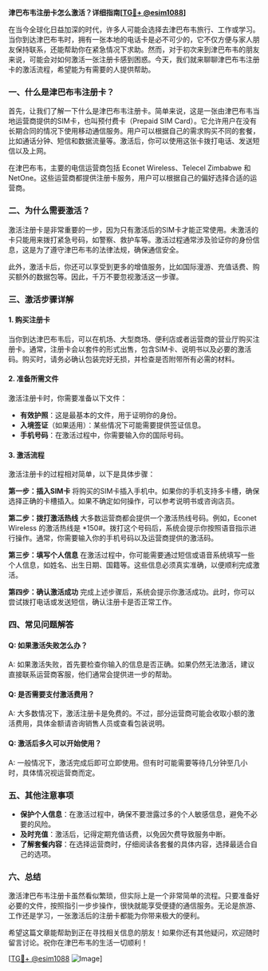 **津巴布韦注册卡怎么激活？详细指南[[TG💪+ @esim1088](https://t.me/s/esim1088)]**

在当今全球化日益加深的时代，许多人可能会选择去津巴布韦旅行、工作或学习。当你到达津巴布韦时，拥有一张本地的电话卡是必不可少的，它不仅方便与家人朋友保持联系，还能帮助你在紧急情况下求助。然而，对于初次来到津巴布韦的朋友来说，可能会对如何激活一张注册卡感到困惑。今天，我们就来聊聊津巴布韦注册卡的激活流程，希望能为有需要的人提供帮助。

### 一、什么是津巴布韦注册卡？

首先，让我们了解一下什么是津巴布韦注册卡。简单来说，这是一张由津巴布韦当地运营商提供的SIM卡，也叫预付费卡（Prepaid SIM Card）。它允许用户在没有长期合同的情况下使用移动通信服务。用户可以根据自己的需求购买不同的套餐，比如通话分钟、短信和数据流量等。激活后，你可以使用这张卡拨打电话、发送短信以及上网。

在津巴布韦，主要的电信运营商包括 Econet Wireless、Telecel Zimbabwe 和 NetOne。这些运营商都提供注册卡服务，用户可以根据自己的偏好选择合适的运营商。

### 二、为什么需要激活？

激活注册卡是非常重要的一步，因为只有激活后的SIM卡才能正常使用。未激活的卡只能用来拨打紧急号码，如警察、救护车等。激活过程通常涉及验证你的身份信息，这是为了遵守津巴布韦的法律法规，确保通信安全。

此外，激活卡后，你还可以享受到更多的增值服务，比如国际漫游、充值话费、购买额外的数据包等。因此，千万不要忽视激活这一步骤。

### 三、激活步骤详解

#### 1. 购买注册卡

当你到达津巴布韦后，可以在机场、大型商场、便利店或者运营商的营业厅购买注册卡。通常，注册卡会以套件的形式出售，包含SIM卡、说明书以及必要的激活码。购买时，请务必确认包装完好无损，并检查是否附带所有必需的材料。

#### 2. 准备所需文件

激活注册卡时，你需要准备以下文件：

- **有效护照**：这是最基本的文件，用于证明你的身份。
- **入境签证**（如果适用）：某些情况下可能需要提供签证信息。
- **手机号码**：在激活过程中，你需要输入你的国际号码。

#### 3. 激活流程

激活注册卡的过程相对简单，以下是具体步骤：

**第一步：插入SIM卡**
将购买的SIM卡插入手机中。如果你的手机支持多卡槽，确保选择正确的卡槽插入。如果不确定如何操作，可以参考说明书或咨询店员。

**第二步：拨打激活热线**
大多数运营商都会提供一个激活热线号码。例如，Econet Wireless 的激活热线是 *150#。拨打这个号码后，系统会提示你按照语音指示进行操作。通常，你需要输入你的手机号码以及运营商提供的激活码。

**第三步：填写个人信息**
在激活过程中，你可能需要通过短信或语音系统填写一些个人信息，如姓名、出生日期、国籍等。这些信息必须真实准确，以便顺利完成激活。

**第四步：确认激活成功**
完成上述步骤后，系统会提示你激活成功。此时，你可以尝试拨打电话或发送短信，确认注册卡是否正常工作。

### 四、常见问题解答

#### Q: 如果激活失败怎么办？
A: 如果激活失败，首先要检查你输入的信息是否正确。如果仍然无法激活，建议直接联系运营商客服，他们通常会提供进一步的帮助。

#### Q: 是否需要支付激活费用？
A: 大多数情况下，激活注册卡是免费的。不过，部分运营商可能会收取小额的激活费用，具体金额请咨询销售人员或查看包装说明。

#### Q: 激活后多久可以开始使用？
A: 一般情况下，激活完成后即可立即使用。但有时可能需要等待几分钟至几小时，具体情况视运营商而定。

### 五、其他注意事项

- **保护个人信息**：在激活过程中，确保不要泄露过多的个人敏感信息，避免不必要的风险。
- **及时充值**：激活后，记得定期充值话费，以免因欠费导致服务中断。
- **了解套餐内容**：在选择运营商时，仔细阅读各套餐的具体内容，选择最适合自己的选项。

### 六、总结

激活津巴布韦注册卡虽然看似繁琐，但实际上是一个非常简单的流程。只要准备好必要的文件，按照指引一步步操作，很快就能享受便捷的通信服务。无论是旅游、工作还是学习，一张激活后的注册卡都能为你带来极大的便利。

希望这篇文章能帮助到正在寻找相关信息的朋友！如果你还有其他疑问，欢迎随时留言讨论。祝你在津巴布韦的生活一切顺利！

[[TG💪+ @esim1088](https://t.me/s/esim1088) ![Image](https://i.postimg.cc/4NQfJmqS/Snipaste-2025-05-13-00-14-12.png)]